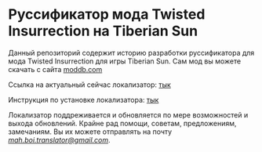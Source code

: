 # Руссификатор мода Twisted Insurrection на Tiberian Sun

Данный репозиторий содержит историю разработки руссификатора для мода Twisted Insurrection для игры Tiberian Sun. Сам мод вы можете скачать с сайта [moddb.com](https://www.moddb.com/mods/twisted-insurrection)

Ссылка на актуальный сейчас локализатор: [тык](https://github.com/MahBoiTranslator/TwistedInsurrectionRu/archive/v0.8.0.7-11.zip)

Инструкция по установке локализатора: [тык](https://github.com/MahBoiTranslator/TwistedInsurrectionRu/blob/TI_0.8.0.7_RU/README.md#описание-установки)

Локализатор поддреживается и обновляется по мере возможностей и выхода обновлений. Крайне рад помощи, советам, предложениям, замечаниям. Вы их можете отправлять на почту *mah.boi.translator@gmail.com*.
